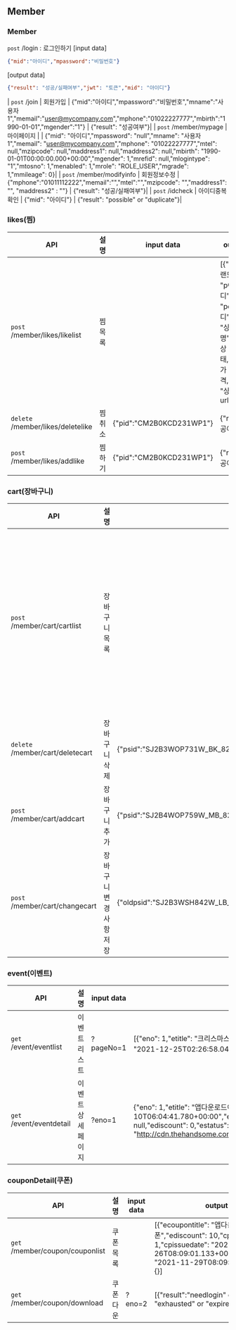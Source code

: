 ## Member

### Member


 `post`  /login : 로그인하기
 [input data]
 ```json
 {"mid":"아이디","mpassword":"비밀번호"}
 ```
 [output data]
 ```json
 {"result": "성공/실패여부","jwt": "토큰","mid": "아이디"}
 ```
| `post`  /join | 회원가입  | {"mid":"아이디","mpassword":"비밀번호","mname":"사용자1","memail":"user@mycompany.com","mphone":"01022227777","mbirth":"1990-01-01","mgender":"1"} | {"result": "성공여부"}|
| `post`  /member/mypage | 마이페이지 |  | {"mid": "아이디","mpassword": "null","mname": "사용자1","memail": "user@mycompany.com","mphone": "01022227777","mtel": null,"mzipcode": null,"maddress1": null,"maddress2": null,"mbirth": "1990-01-01T00:00:00.000+00:00","mgender": 1,"mrefid": null,"mlogintype": "1","mtosno": 1,"menabled": 1,"mrole": "ROLE_USER","mgrade": 1,"mmileage": 0}|
| `post`  /member/modifyinfo | 회원정보수정 | {"mphone":"01011112222","memail":"","mtel":"","mzipcode": "","maddress1": "", "maddress2" : ""} | {"result": "성공/실패여부"}|
| `post`  /idcheck | 아이디중복확인 | {"mid": "아이디"} | {"result": "possible" or "duplicate"}|


### likes(찜)

| API | 설명 | input data | output data |
| --- | --- | --- | --- |
| `post`  /member/likes/likelist | 찜목록  |  | [{"bname":"브랜드명","pid": "p아이디","pcid": "pc아이디","pname": "상품명","pstatus": 상태,"pcprice": 가격,"pcimg1": "상품이미지url"},{},{},{}]|
| `delete` /member/likes/deletelike  | 찜취소 | {"pid":"CM2B0KCD231WP1"} | {"result": "성공여부"} |
| `post` /member/likes/addlike  | 찜하기 | {"pid":"CM2B0KCD231WP1"} | {"result": "성공여부"} |

### cart(장바구니)

| API | 설명 | input data | output data |
| --- | --- | --- | --- |
| `post` /member/cart/cartlist | 장바구니목록 |  | [{"bname": "브랜드명","pid": "p아이디","pname": "상품명","pccolorcode": "색상코드","pcimg1":"이미지url" "psid": "ps아이디","psstock": 재고수량,"psize": "사이즈","pquantity": 수량,"pcprice": 가격,"pcchipimg":"컬러칩url","colornsize":{"pid":"상품id","colorlist":[{},{}]}}, {} {} ]|
| `delete` /member/cart/deletecart  | 장바구니삭제 | {"psid":"SJ2B3WOP731W_BK_82"} | {"result": "성공여부"} |
| `post` /member/cart/addcart  | 장바구니추가 | {"psid":"SJ2B4WOP759W_MB_82","pquantity":"1"} | {"result": "성공여부"} |
| `post` /member/cart/changecart | 장바구니 변경사항 저장 | {"oldpsid":"SJ2B3WSH842W_LB_82","newpsid":"SJ2B3WSH842W_LB_82","pquantity":"2"} | 장바구니목록 return |

### event(이벤트)
| API | 설명 | input data | output data |
| --- | --- | --- | --- |
| `get` /event/eventlist | 이벤트리스트 | ?pageNo=1 | [{"eno": 1,"etitle": "크리스마스 이벤트","econtent": null,"eissuedate": "2021-11-26T02:26:54.794+00:00","eexpiredate": "2021-12-25T02:26:58.040+00:00","elimitcount": 0,"ecount": 0,"eimg": "이미지url","ediscount": 0,"estatus": 0},{}{}]|
| `get` /event/eventdetail | 이벤트상세페이지 | ?eno=1 | {"eno": 1,"etitle": "앱다운로드이벤트","econtent": "크리스마스이벤트","eissuedate": "2021-11-10T06:04:41.780+00:00","eexpiredate": "2021-12-25T06:04:44.366+00:00","elimitcount": 0,"ecount": 0,"eimg": null,"ediscount": 0,"estatus": 0,"edetailimg": "http://cdn.thehandsome.com/pc/event/detail/image/handsome_202111/event_black_friday_211117_pc_img_01_02_1.jpg"}|

### couponDetail(쿠폰)

| API | 설명 | input data | output data |
| --- | --- | --- | --- |
| `get` /member/coupon/couponlist | 쿠폰목록 |  | [{"ecoupontitle": "앱다운로드 쿠폰","ediscount": 10,"cpstatus": 1,"cpissuedate": "2021-11-26T08:09:01.133+00:00","cpexpiredate": "2021-11-29T08:09:04.048+00:00"},{},{}]|
| `get` /member/coupon/download | 쿠폰다운 |  ?eno=2 | [{"result":"needlogin" or "already" or "exhausted" or "expired" or "enoerror"}|
